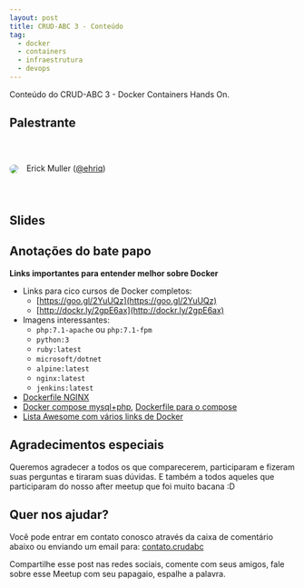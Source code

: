 ```yaml
---
layout: post
title: CRUD-ABC 3 - Conteúdo
tag:
  - docker
  - containers
  - infraestrutura
  - devops
---
```


Conteúdo  do CRUD-ABC 3 - Docker Containers Hands On. <!--more-->

## Palestrante

<div style="width:100%; height:100px; line-height:100px;">
  <img src="http://gravatar.com/avatar/7255a11a33d90535c1db9d0336866187" style="border-radius:50%;vertical-align:middle;margin-right:10px;"> 
  <span>Erick Muller (<a href="http://www.tekniq.com.br/">@ehriq</a>)</span>
</div>

## Slides

<script async class="speakerdeck-embed" data-id="c975ea8934cd49a0920f4e5c4291185c" data-ratio="1.33159947984395" src="//speakerdeck.com/assets/embed.js"></script>

## Anotações do bate papo

**Links importantes para entender melhor sobre Docker**

- Links para cico cursos de Docker completos:
  - [https://goo.gl/2YuUQz](https://goo.gl/2YuUQz)
  - [http://dockr.ly/2gpE6ax](http://dockr.ly/2gpE6ax)
- Imagens interessantes:
  - `php:7.1-apache` ou `php:7.1-fpm`
  - `python:3`
  - `ruby:latest`
  - `microsoft/dotnet`
  - `alpine:latest`
  - `nginx:latest`
  - `jenkins:latest`
- [Dockerfile NGINX](http://pastebin.com/raw/ADHEWqE0)
- [Docker compose mysql+php](http://pastebin.com/raw/Mdt0HUcD), [Dockerfile para o compose](http://pastebin.com/raw/u7dHdGyB)
- [Lista Awesome com vários links de Docker](https://github.com/veggiemonk/awesome-docker)

## Agradecimentos especiais

Queremos agradecer a todos os que comparecerem, participaram e fizeram suas perguntas e tiraram suas dúvidas. E também a todos aqueles que participaram do nosso after meetup que foi muito bacana :D

## Quer nos ajudar?

Você pode entrar em contato conosco através da caixa de comentário abaixo ou enviando um email para: [contato.crudabc](mailto:contato.crudabc@gmail.com)

Compartilhe esse post nas redes sociais, comente com seus amigos, fale sobre esse Meetup com seu papagaio, espalhe a palavra.
